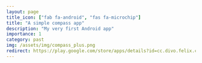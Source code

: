 ```yaml
---
layout: page
title_icon: ["fab fa-android", "fas fa-microchip"]
title: "A simple compass app"
description: "My very first Android app"
importance: 1
category: past
img: /assets/img/compass_plus.png
redirect: https://play.google.com/store/apps/details?id=cc.divo.felix.compass.plus
---
```

